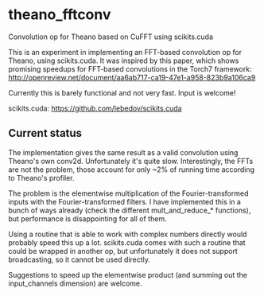 theano_fftconv
==============

Convolution op for Theano based on CuFFT using scikits.cuda

This is an experiment in implementing an FFT-based convolution op for Theano, using scikits.cuda. It was inspired by this paper, which shows promising speedups for FFT-based convolutions in the Torch7 framework: http://openreview.net/document/aa6ab717-ca19-47e1-a958-823b9a106ca9

Currently this is barely functional and not very fast. Input is welcome!

scikits.cuda: https://github.com/lebedov/scikits.cuda

## Current status

The implementation gives the same result as a valid convolution using Theano's own conv2d. Unfortunately it's quite slow. Interestingly, the FFTs are not the problem, those account for only ~2% of running time according to Theano's profiler.

The problem is the elementwise multiplication of the Fourier-transformed inputs with the Fourier-transformed filters. I have implemented this in a bunch of ways already (check the different mult_and_reduce_* functions), but performance is disappointing for all of them.

Using a routine that is able to work with complex numbers directly would probably speed this up a lot. scikits.cuda comes with such a routine that could be wrapped in another op, but unfortunately it does not support broadcasting, so it cannot be used directly.

Suggestions to speed up the elementwise product (and summing out the input_channels dimension) are welcome.

